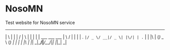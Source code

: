 # NosoMN
Test website for NosoMN service
  _   _                 __  __ _   _ 
 | \ | |               |  \/  | \ | |
 |  \| | ___  ___  ___ | \  / |  \| |
 | . ` |/ _ \/ __|/ _ \| |\/| | . ` |
 | |\  | (_) \__ \ (_) | |  | | |\  |
 |_| \_|\___/|___/\___/|_|  |_|_| \_|
                                     
                                     

                                                         
